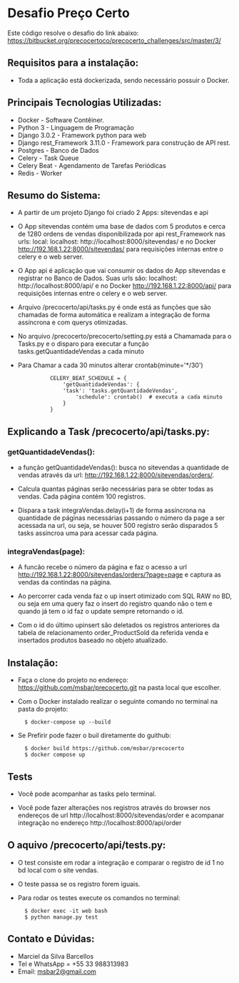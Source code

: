 # Desafio Preço Certo

Este código resolve o desafio do link abaixo:
https://bitbucket.org/precocertoco/precocerto_challenges/src/master/3/

## Requisitos para a instalação:
- Toda a aplicação está dockerizada, sendo necessário possuir o Docker.

## Principais Tecnologias Utilizadas:
- Docker - Software Contêiner.
- Python 3 - Linguagem de Programação
- Django 3.0.2 - Framework python para web
- Django rest_Framework 3.11.0 - Framework para construção de API rest.
- Postgres - Banco de Dados
- Celery - Task Queue
- Celery Beat - Agendamento de Tarefas Periódicas
- Redis - Worker

## Resumo do Sistema:
- A partir de um projeto Django foi criado 2 Apps: sitevendas e api

- O App sitevendas contém uma base de dados com 5 produtos e cerca de 1280 ordens de vendas disponibilizada por api rest_Framework nas urls: local: localhost: http://localhost:8000/sitevendas/ e no Docker http://192.168.1.22:8000/sitevendas/ para requisições internas entre o celery e o web server.

- O App api é aplicação que vai consumir os dados do App sitevendas e registrar no Banco de Dados. Suas urls são: localhost: http://localhost:8000/api/ e no Docker http://192.168.1.22:8000/api/ para requisições internas entre o celery e o web server.

-  Arquivo /precocerto/api/tasks.py é onde está as funções que são chamadas de forma automática e realizam a integração de forma assíncrona e com querys otimizadas.

- No arquivo /precocerto/precocerto/setting.py está a Chamamada para o Tasks.py e o disparo para executar a função tasks.getQuantidadeVendas a cada minuto 
- Para Chamar a cada 30 minutos alterar crontab(minute='*/30')

                CELERY_BEAT_SCHEDULE = {
                    'getQuantidadeVendas': {
                    'task': 'tasks.getQuantidadeVendas',
                        'schedule': crontab()  # executa a cada minuto
                    }
                }
## Explicando a Task /precocerto/api/tasks.py:
### getQuantidadeVendas():
- a função getQuantidadeVendas(): busca no sitevendas a quantidade de vendas através da url: http://192.168.1.22:8000/sitevendas/orders/.

- Calcula quantas páginas serão necessárias para se obter todas as vendas. Cada página contém 100 registros.

- Dispara a task integraVendas.delay(i+1) de forma assíncrona na quantidade de páginas necessárias passando o número da page a ser acessada na url, ou seja, se houver 500 registro serão disparados 5 tasks assíncroa uma para acessar cada página.

### integraVendas(page):

- A funcão recebe o número da página e faz o acesso a url http://192.168.1.22:8000/sitevendas/orders/?page=page e captura as vendas da contindas na página.

- Ao percorrer cada venda faz o up insert otimizado com SQL RAW no BD, ou seja em uma query faz o insert do registro quando não o tem e quando já tem o id faz o update sempre retornando o id.

- Com o id do último upinsert são deletados os registros anteriores da tabela de relacionamento order_ProductSold da referida venda e insertados produtos baseado no objeto atualizado.

## Instalação:
- Faça o clone do projeto no endereço: https://github.com/msbar/precocerto.git na pasta local que escolher.

- Com o Docker instalado realizar o seguinte comando no terminal na pasta do projeto:
                
        $ docker-compose up --build

- Se Prefirir pode fazer o buil diretamente do guithub:
                
        $ docker build https://github.com/msbar/precocerto
        $ docker compose up

## Tests
- Você pode acompanhar as tasks pelo terminal.

- Você pode fazer alterações nos registros através do browser nos endereços de url http://localhost:8000/sitevendas/order e acompanar integração no endereço http://localhost:8000/api/order

## O aquivo /precocerto/api/tests.py:
- O test consiste em rodar a integração e comparar o registro de id 1 no bd local com o site vendas. 
- O teste passa se os registro forem iguais.
- Para rodar os testes execute os comandos no terminal:

        $ docker exec -it web bash
        $ python manage.py test 

## Contato e Dúvidas:
- Marciel da Silva Barcellos
- Tel e WhatsApp = +55 33 988313983
- Email: msbar2@gmail.com


